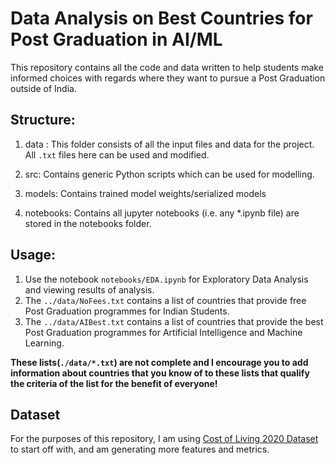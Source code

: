 # Data Analysis on Best Countries for Post Graduation in AI/ML

This repository contains all the code and data written to help students make informed choices with regards where they want to pursue a Post Graduation outside of India. 

## Structure:

1. data : This folder consists of all the input files and data for the project. All `.txt` files here can be used and modified.

2.  src: Contains generic Python scripts which can be used for modelling.

3.  models: Contains trained model weights/serialized models

4.  notebooks: Contains all jupyter notebooks (i.e. any *.ipynb file) are stored in the notebooks folder. 

## Usage:
1. Use the notebook `notebooks/EDA.ipynb` for Exploratory Data Analysis and viewing results of analysis.
2. The `../data/NoFees.txt` contains a list of countries that provide free Post Graduation programmes for Indian Students.
3. The `../data/AIBest.txt` contains a list of countries that provide the best Post Graduation programmes for Artificial Intelligence and Machine Learning.

**These lists(`./data/*.txt`) are not complete and I encourage you to add information about countries that you know of to these lists that qualify the criteria of the list for the benefit of everyone!**
<br>

## Dataset
For the purposes of this repository, I am using [Cost of Living 2020 Dataset](https://www.kaggle.com/andradaolteanu/2020-cost-of-living?select=cost+of+living+2020.csv) to start off with, and am generating more features and metrics.